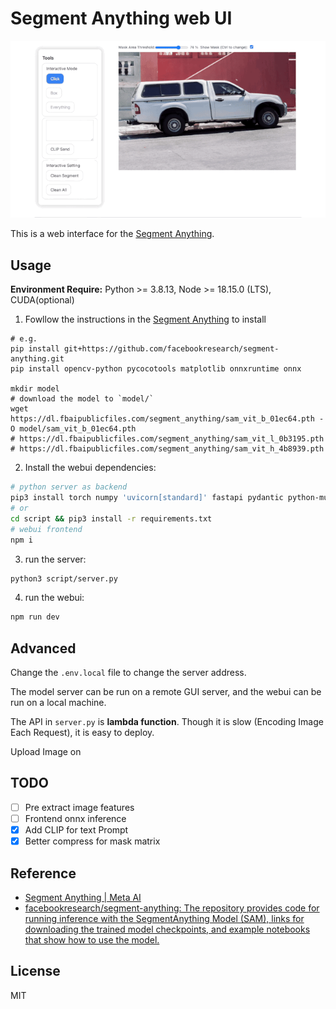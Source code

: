 # Segment Anything web UI

![demo](./assets/demo.gif)

This is a web interface for the [Segment Anything](https://github.com/facebookresearch/segment-anything).

## Usage

**Environment Require:**
Python >= 3.8.13, Node >= 18.15.0 (LTS), CUDA(optional)

1. Fowllow the instructions in the [Segment Anything](https://github.com/facebookresearch/segment-anything) to install

```shell
# e.g.
pip install git+https://github.com/facebookresearch/segment-anything.git
pip install opencv-python pycocotools matplotlib onnxruntime onnx

mkdir model
# download the model to `model/`
wget https://dl.fbaipublicfiles.com/segment_anything/sam_vit_b_01ec64.pth -O model/sam_vit_b_01ec64.pth
# https://dl.fbaipublicfiles.com/segment_anything/sam_vit_l_0b3195.pth
# https://dl.fbaipublicfiles.com/segment_anything/sam_vit_h_4b8939.pth
```

2. Install the webui dependencies:

```bash
# python server as backend
pip3 install torch numpy 'uvicorn[standard]' fastapi pydantic python-multipart Pillow click
# or 
cd script && pip3 install -r requirements.txt
# webui frontend
npm i
```

3. run the server:

```bash
python3 script/server.py
```

4. run the webui:

```bash
npm run dev
```

## Advanced

Change the `.env.local` file to change the server address.

The model server can be run on a remote GUI server, and the webui can be run on a local machine.

The API in `server.py` is **lambda function**. Though it is slow (Encoding Image Each Request), it is easy to deploy.

Upload Image on 

## TODO
- [ ] Pre extract image features
- [ ] Frontend onnx inference
- [x] Add CLIP for text Prompt
- [x] Better compress for mask matrix

## Reference

- [Segment Anything | Meta AI](https://segment-anything.com/)
- [facebookresearch/segment-anything: The repository provides code for running inference with the SegmentAnything Model (SAM), links for downloading the trained model checkpoints, and example notebooks that show how to use the model.](https://github.com/facebookresearch/segment-anything)

## License
MIT
